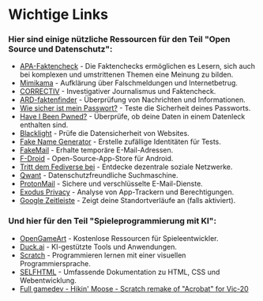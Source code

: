# Wichtige Links

### Hier sind einige nützliche Ressourcen für den Teil "Open Source und Datenschutz":

- [APA-Faktencheck](https://apa.at/service/faktencheck-2/#aktuell) - Die Faktenchecks ermöglichen es Lesern, sich auch bei komplexen und umstrittenen Themen eine Meinung zu bilden.
- [Mimikama](https://www.mimikama.org/) - Aufklärung über Falschmeldungen und Internetbetrug.
- [CORRECTIV](https://correctiv.org) - Investigativer Journalismus und Faktencheck.
- [ARD-faktenfinder](https://www.tagesschau.de/faktenfinder) - Überprüfung von Nachrichten und Informationen.
- [Wie sicher ist mein Passwort?](https://checkdeinpasswort.de/) - Teste die Sicherheit deines Passworts.
- [Have I Been Pwned?](https://haveibeenpwned.com/) - Überprüfe, ob deine Daten in einem Datenleck enthalten sind.
- [Blacklight](https://themarkup.org/blacklight?) - Prüfe die Datensicherheit von Websites.
- [Fake Name Generator](https://www.fakenamegenerator.com) - Erstelle zufällige Identitäten für Tests.
- [FakeMail](https://www.fakemail.net) - Erhalte temporäre E-Mail-Adressen.
- [F-Droid](https://f-droid.org/) - Open-Source-App-Store für Android.
- [Tritt dem Fediverse bei](https://jointhefediverse.net) - Entdecke dezentrale soziale Netzwerke.
- [Qwant](https://www.qwant.com) - Datenschutzfreundliche Suchmaschine.
- [ProtonMail](https://proton.me/mail) - Sichere und verschlüsselte E-Mail-Dienste.
- [Exodus Privacy](https://exodus-privacy.eu.org/de/) - Analyse von App-Trackern und Berechtigungen.
- [Google Zeitleiste](https://www.google.com/maps/timeline) - Zeigt deine Standortverläufe an (falls aktiviert).  



### Und hier für den Teil "Spieleprogrammierung mit KI":

- [OpenGameArt](https://opengameart.org/) - Kostenlose Ressourcen für Spieleentwickler.
- [Duck.ai](https://duck.ai) - KI-gestützte Tools und Anwendungen.
- [Scratch](https://scratch.mit.edu/) - Programmieren lernen mit einer visuellen Programmiersprache.
- [SELFHTML](https://wiki.selfhtml.org/wiki/SELFHTML) - Umfassende Dokumentation zu HTML, CSS und Webentwicklung.
- [Full gamedev - Hikin' Moose - Scratch remake of "Acrobat" for Vic-20](https://peertube.tv/w/okxAsNFiKiPJiZZ5qWCGQm)
